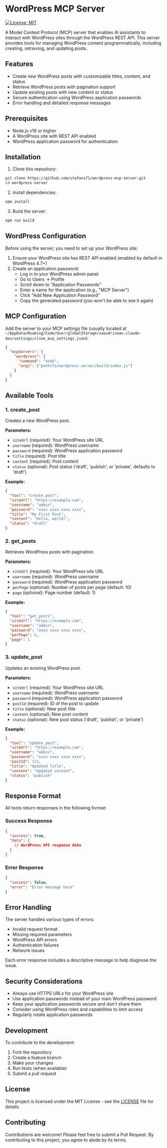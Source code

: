 # WordPress MCP Server

[![License: MIT](https://img.shields.io/badge/License-MIT-yellow.svg)](https://opensource.org/licenses/MIT)

A Model Context Protocol (MCP) server that enables AI assistants to interact with WordPress sites through the WordPress REST API. This server provides tools for managing WordPress content programmatically, including creating, retrieving, and updating posts.

## Features

- Create new WordPress posts with customizable titles, content, and status
- Retrieve WordPress posts with pagination support
- Update existing posts with new content or status
- Secure authentication using WordPress application passwords
- Error handling and detailed response messages

## Prerequisites

- Node.js v18 or higher
- A WordPress site with REST API enabled
- WordPress application password for authentication

## Installation

1. Clone this repository:
```bash
git clone https://github.com/stefans71/wordpress-mcp-server.git
cd wordpress-server
```

2. Install dependencies:
```bash
npm install
```

3. Build the server:
```bash
npm run build
```

## WordPress Configuration

Before using the server, you need to set up your WordPress site:

1. Ensure your WordPress site has REST API enabled (enabled by default in WordPress 4.7+)
2. Create an application password:
   - Log in to your WordPress admin panel
   - Go to Users → Profile
   - Scroll down to "Application Passwords"
   - Enter a name for the application (e.g., "MCP Server")
   - Click "Add New Application Password"
   - Copy the generated password (you won't be able to see it again)

## MCP Configuration

Add the server to your MCP settings file (usually located at `~/AppData/Roaming/Code/User/globalStorage/saoudrizwan.claude-dev/settings/cline_mcp_settings.json`):

```json
{
  "mcpServers": {
    "wordpress": {
      "command": "node",
      "args": ["path/to/wordpress-server/build/index.js"]
    }
  }
}
```

## Available Tools

### 1. create_post

Creates a new WordPress post.

**Parameters:**
- `siteUrl` (required): Your WordPress site URL
- `username` (required): WordPress username
- `password` (required): WordPress application password
- `title` (required): Post title
- `content` (required): Post content
- `status` (optional): Post status ('draft', 'publish', or 'private', defaults to 'draft')

**Example:**
```json
{
  "tool": "create_post",
  "siteUrl": "https://example.com",
  "username": "admin",
  "password": "xxxx xxxx xxxx xxxx",
  "title": "My First Post",
  "content": "Hello, world!",
  "status": "draft"
}
```

### 2. get_posts

Retrieves WordPress posts with pagination.

**Parameters:**
- `siteUrl` (required): Your WordPress site URL
- `username` (required): WordPress username
- `password` (required): WordPress application password
- `perPage` (optional): Number of posts per page (default: 10)
- `page` (optional): Page number (default: 1)

**Example:**
```json
{
  "tool": "get_posts",
  "siteUrl": "https://example.com",
  "username": "admin",
  "password": "xxxx xxxx xxxx xxxx",
  "perPage": 5,
  "page": 1
}
```

### 3. update_post

Updates an existing WordPress post.

**Parameters:**
- `siteUrl` (required): Your WordPress site URL
- `username` (required): WordPress username
- `password` (required): WordPress application password
- `postId` (required): ID of the post to update
- `title` (optional): New post title
- `content` (optional): New post content
- `status` (optional): New post status ('draft', 'publish', or 'private')

**Example:**
```json
{
  "tool": "update_post",
  "siteUrl": "https://example.com",
  "username": "admin",
  "password": "xxxx xxxx xxxx xxxx",
  "postId": 123,
  "title": "Updated Title",
  "content": "Updated content",
  "status": "publish"
}
```

## Response Format

All tools return responses in the following format:

### Success Response
```json
{
  "success": true,
  "data": {
    // WordPress API response data
  }
}
```

### Error Response
```json
{
  "success": false,
  "error": "Error message here"
}
```

## Error Handling

The server handles various types of errors:

- Invalid request format
- Missing required parameters
- WordPress API errors
- Authentication failures
- Network issues

Each error response includes a descriptive message to help diagnose the issue.

## Security Considerations

- Always use HTTPS URLs for your WordPress site
- Use application passwords instead of your main WordPress password
- Keep your application passwords secure and don't share them
- Consider using WordPress roles and capabilities to limit access
- Regularly rotate application passwords

## Development

To contribute to the development:

1. Fork the repository
2. Create a feature branch
3. Make your changes
4. Run tests (when available)
5. Submit a pull request

## License

This project is licensed under the MIT License - see the [LICENSE](LICENSE) file for details.

## Contributing

Contributions are welcome! Please feel free to submit a Pull Request. By contributing to this project, you agree to abide by its terms.
